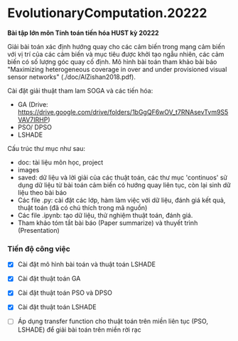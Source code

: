# EvolutionaryComputation.20222
**Bài tập lớn môn Tính toán tiến hóa HUST kỳ 20222**

Giải bài toán xác định hướng quay cho các cảm biến trong mạng cảm biến với vị trí của các cảm biến và mục tiêu được khởi tạo ngẫu nhiên, các cảm biến có số lượng góc quay cố định.
Mô hình bài toán tham khảo bài báo "Maximizing heterogeneous coverage in over and under provisioned visual sensor networks" (./doc/AlZishan2018.pdf).

Cài đặt giải thuật tham lam SOGA và các tiến hóa:
- GA (Drive: https://drive.google.com/drive/folders/1bGgQF6wOV_t7RNAsevTvm9S5VAV7IRHP)
- PSO/ DPSO
- LSHADE

Cấu trúc thư mục như sau:
 - doc: tài liệu môn học, project
 - images
 - saved: dữ liệu và lời giải của các thuật toán, các thư mục 'continuos' sử dụng dữ liệu từ bài toán cảm biến có hướng quay liên tục, còn lại sinh dữ liệu theo bài báo
 - Các file .py: cài đặt các lớp, hàm làm việc với dữ liệu, đánh giá kết quả, thuật toán (đã có chú thích trong mã nguồn)
 - Các file .ipynb: tạo dữ liệu, thử nghiệm thuật toán, đánh giá.
 - Tham khảo tóm tắt bài báo (Paper summarize) và thuyết trình (Presentation)

### Tiến độ công việc
- [x] Cài đặt mô hình bài toán và thuật toán LSHADE
- [x] Cài đặt thuật toán GA
- [x] Cài đặt thuật toán PSO và DPSO
- [x] Cài đặt thuật toán LSHADE
- [ ] Áp dụng transfer function cho thuật toán trên miền liên tục (PSO, LSHADE) để giải bài toán trên miền rời rạc

